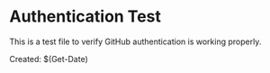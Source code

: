 # Authentication Test

This is a test file to verify GitHub authentication is working properly.

Created: $(Get-Date) 